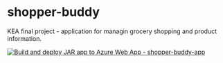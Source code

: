# shopper-buddy
KEA final project - application for managin grocery shopping and product information.

[![Build and deploy JAR app to Azure Web App - shopper-buddy-app](https://github.com/SirMeows/shopper-buddy/actions/workflows/main_shopper-buddy-app.yml/badge.svg?branch=main)](https://github.com/SirMeows/shopper-buddy/actions/workflows/main_shopper-buddy-app.yml)
